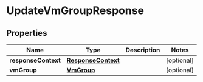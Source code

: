 

# UpdateVmGroupResponse


## Properties

| Name | Type | Description | Notes |
|------------ | ------------- | ------------- | -------------|
|**responseContext** | [**ResponseContext**](ResponseContext.md) |  |  [optional] |
|**vmGroup** | [**VmGroup**](VmGroup.md) |  |  [optional] |



